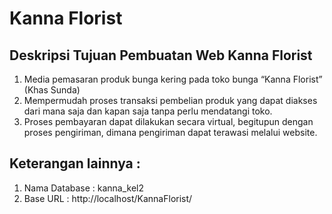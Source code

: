 # Kanna Florist

## Deskripsi Tujuan Pembuatan Web Kanna Florist
1. Media pemasaran produk bunga kering pada toko bunga “Kanna Florist” (Khas Sunda)
2. Mempermudah proses transaksi pembelian produk yang dapat diakses dari mana saja dan kapan saja tanpa perlu mendatangi toko.
3. Proses pembayaran dapat dilakukan secara virtual, begitupun dengan proses pengiriman,  dimana pengiriman dapat terawasi melalui website.

## Keterangan lainnya :
1. Nama Database : kanna_kel2
2. Base URL : http://localhost/KannaFlorist/
